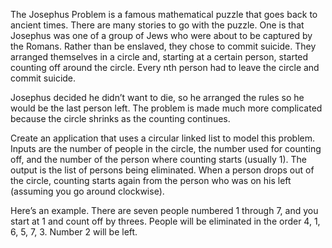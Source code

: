 
The Josephus Problem is a famous mathematical puzzle that goes back to ancient times. There are many stories to go with the puzzle.
One is that Josephus was one of a group of Jews who were about to be captured by the Romans. Rather than be enslaved, they chose to commit suicide. They arranged themselves in a circle and, starting at a certain person, started counting off around the circle. Every nth person had to leave the circle and commit suicide.

Josephus decided he didn’t want to die, so he arranged the rules so he would be the last person left. The problem is made much more complicated because the circle shrinks as the counting continues.

Create an application that uses a circular linked list to model this problem. Inputs are the number of people in the circle, the number used for counting off, and the number of the person where counting starts (usually 1). The output is the list of persons being eliminated. When a person drops out of the circle, counting starts again from the person who was on his left (assuming you go around clockwise). 

Here’s an example.
There are seven people numbered 1 through 7, and you start at 1 and count off by threes. People will be eliminated in the order 4, 1, 6, 5, 7, 3. Number 2 will be left.
